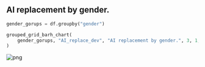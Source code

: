 ## AI replacement by gender.

```python
gender_gorups = df.groupby("gender")
```

```python
grouped_grid_barh_chart(
    gender_gorups, "AI_replace_dev", "AI replacement by gender.", 3, 1, "black", 8.5
)
```

![png](output_49_0.png)

